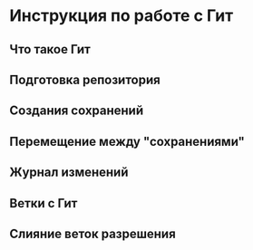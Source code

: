 # Инструкция по работе с Гит

## Что такое Гит

## Подготовка репозитория

## Создания сохранений

## Перемещение между "сохранениями"

## Журнал изменений

## Ветки с Гит

## Слияние веток разрешения